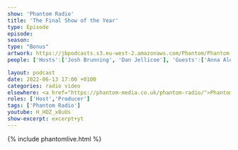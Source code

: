 ```yaml
---
show: 'Phantom Radio'
title: 'The Final Show of the Year'
type: Episode
episode: 
season: 
type: "Bonus"
artwork: https://jbpodcasts.s3.eu-west-2.amazonaws.com/Phantom/Phantom.jpg
people: ['Hosts':['Josh Brunning', 'Dan Jellicoe'], 'Guests':['Anna Alexander','Alex Wood','Serana Storey']]

layout: podcast
date: 2022-06-13 17:00 +0100
categories: radio video
elsewhere: <a href="https://phantom-media.co.uk/phantom-radio/">Phantom Media</a>
roles: ['Host','Producer']
tags: ['Phantom Radio']
youtube: H_HOZ_x8uUs
show-excerpt: excerpt+yt
---
```


{% include phantomlive.html %}
